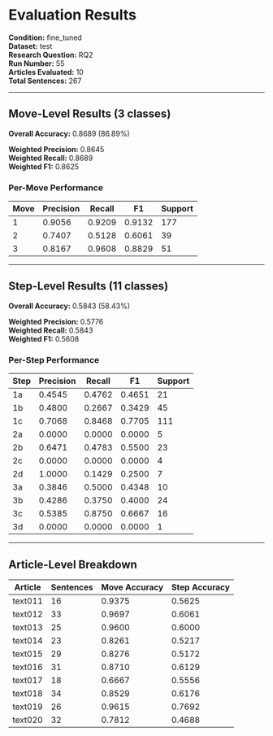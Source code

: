 # Evaluation Results

**Condition:** fine_tuned  
**Dataset:** test  
**Research Question:** RQ2  
**Run Number:** 55  
**Articles Evaluated:** 10  
**Total Sentences:** 267  

---

## Move-Level Results (3 classes)

**Overall Accuracy:** 0.8689 (86.89%)  

**Weighted Precision:** 0.8645  
**Weighted Recall:** 0.8689  
**Weighted F1:** 0.8625  

### Per-Move Performance

| Move | Precision | Recall | F1 | Support |
|------|-----------|--------|----|---------|
| 1 | 0.9056 | 0.9209 | 0.9132 | 177 |
| 2 | 0.7407 | 0.5128 | 0.6061 | 39 |
| 3 | 0.8167 | 0.9608 | 0.8829 | 51 |

---

## Step-Level Results (11 classes)

**Overall Accuracy:** 0.5843 (58.43%)  

**Weighted Precision:** 0.5776  
**Weighted Recall:** 0.5843  
**Weighted F1:** 0.5608  

### Per-Step Performance

| Step | Precision | Recall | F1 | Support |
|------|-----------|--------|----|---------|
| 1a | 0.4545 | 0.4762 | 0.4651 | 21 |
| 1b | 0.4800 | 0.2667 | 0.3429 | 45 |
| 1c | 0.7068 | 0.8468 | 0.7705 | 111 |
| 2a | 0.0000 | 0.0000 | 0.0000 | 5 |
| 2b | 0.6471 | 0.4783 | 0.5500 | 23 |
| 2c | 0.0000 | 0.0000 | 0.0000 | 4 |
| 2d | 1.0000 | 0.1429 | 0.2500 | 7 |
| 3a | 0.3846 | 0.5000 | 0.4348 | 10 |
| 3b | 0.4286 | 0.3750 | 0.4000 | 24 |
| 3c | 0.5385 | 0.8750 | 0.6667 | 16 |
| 3d | 0.0000 | 0.0000 | 0.0000 | 1 |

---

## Article-Level Breakdown

| Article | Sentences | Move Accuracy | Step Accuracy |
|---------|-----------|---------------|---------------|
| text011 | 16 | 0.9375 | 0.5625 |
| text012 | 33 | 0.9697 | 0.6061 |
| text013 | 25 | 0.9600 | 0.6000 |
| text014 | 23 | 0.8261 | 0.5217 |
| text015 | 29 | 0.8276 | 0.5172 |
| text016 | 31 | 0.8710 | 0.6129 |
| text017 | 18 | 0.6667 | 0.5556 |
| text018 | 34 | 0.8529 | 0.6176 |
| text019 | 26 | 0.9615 | 0.7692 |
| text020 | 32 | 0.7812 | 0.4688 |
